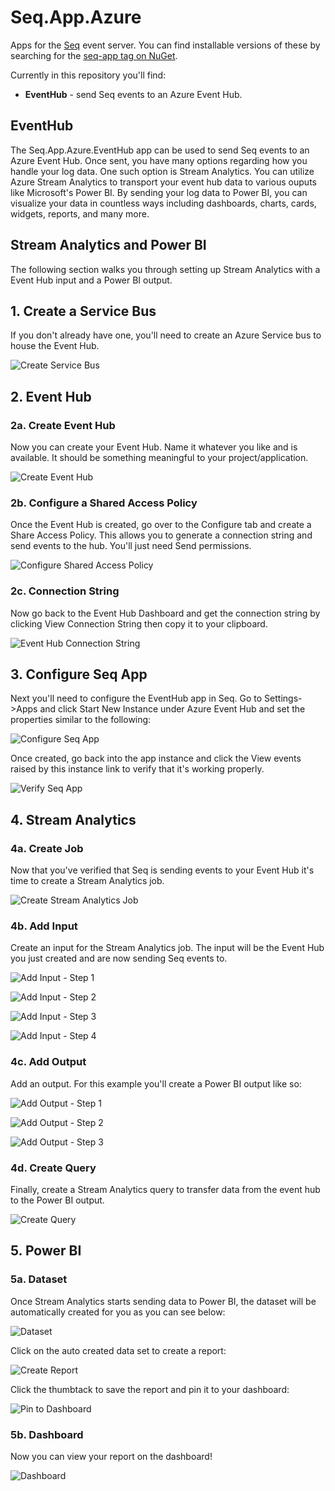 # Seq.App.Azure

Apps for the [Seq](http://getseq.net) event server. You can find installable versions of these by searching for the [seq-app tag on NuGet](http://www.nuget.org/packages?q=seq-app).

Currently in this repository you'll find:

 * **EventHub** - send Seq events to an Azure Event Hub.

## EventHub
The Seq.App.Azure.EventHub app can be used to send Seq events to an Azure Event Hub.  Once sent, you have many options regarding how you handle your log data.  One such option is Stream Analytics.  You can utilize Azure Stream Analytics to transport your event hub data to various ouputs like Microsoft's Power BI.  By sending your log data to Power BI, you can visualize your data in countless ways including dashboards, charts, cards, widgets, reports, and many more.

## Stream Analytics and Power BI
The following section walks you through setting up Stream Analytics with a Event Hub input and a Power BI output.

## 1. Create a Service Bus
If you don't already have one, you'll need to create an Azure Service bus to house the Event Hub.

![Create Service Bus](https://raw.githubusercontent.com/mkaltner/Seq.App.Azure/master/docs/images/create_service_bus.png)

## 2. Event Hub
### 2a. Create Event Hub
Now you can create your Event Hub.  Name it whatever you like and is available.  It should be something meaningful to your project/application.

![Create Event Hub](https://raw.githubusercontent.com/mkaltner/Seq.App.Azure/master/docs/images/create_event_hub.png)

### 2b. Configure a Shared Access Policy
Once the Event Hub is created, go over to the Configure tab and create a Share Access Policy.  This allows you to generate a connection string and send events to the hub.  You'll just need Send permissions.

![Configure Shared Access Policy](https://raw.githubusercontent.com/mkaltner/Seq.App.Azure/master/docs/images/configure_shared_access_policy.png)

### 2c. Connection String
Now go back to the Event Hub Dashboard and get the connection string by clicking View Connection String then copy it to your clipboard.

![Event Hub Connection String](https://raw.githubusercontent.com/mkaltner/Seq.App.Azure/master/docs/images/event_hub_connection_string.png)

## 3. Configure Seq App
Next you'll need to configure the EventHub app in Seq.  Go to Settings->Apps and click Start New Instance under Azure Event Hub and set the properties similar to the following:

![Configure Seq App](https://raw.githubusercontent.com/mkaltner/Seq.App.Azure/master/docs/images/configure_seq_app.png)

Once created, go back into the app instance and click the View events raised by this instance link to verify that it's working properly.

![Verify Seq App](https://raw.githubusercontent.com/mkaltner/Seq.App.Azure/master/docs/images/verify_app.png)

## 4. Stream Analytics
### 4a. Create Job
Now that you've verified that Seq is sending events to your Event Hub it's time to create a Stream Analytics job.

![Create Stream Analytics Job](https://raw.githubusercontent.com/mkaltner/Seq.App.Azure/master/docs/images/create_stream_analytics_job.png)

### 4b. Add Input
Create an input for the Stream Analytics job.  The input will be the Event Hub you just created and are now sending Seq events to.

![Add Input - Step 1](https://raw.githubusercontent.com/mkaltner/Seq.App.Azure/master/docs/images/add_input_job_1.png)

![Add Input - Step 2](https://raw.githubusercontent.com/mkaltner/Seq.App.Azure/master/docs/images/add_input_job_2.png)

![Add Input - Step 3](https://raw.githubusercontent.com/mkaltner/Seq.App.Azure/master/docs/images/add_input_job_3.png)

![Add Input - Step 4](https://raw.githubusercontent.com/mkaltner/Seq.App.Azure/master/docs/images/add_input_job_4.png)

### 4c. Add Output
Add an output.  For this example you'll create a Power BI output like so:

![Add Output - Step 1](https://raw.githubusercontent.com/mkaltner/Seq.App.Azure/master/docs/images/add_output_1.png)

![Add Output - Step 2](https://raw.githubusercontent.com/mkaltner/Seq.App.Azure/master/docs/images/add_output_2.png)

![Add Output - Step 3](https://raw.githubusercontent.com/mkaltner/Seq.App.Azure/master/docs/images/add_output_3.png)

### 4d. Create Query
Finally, create a Stream Analytics query to transfer data from the event hub to the Power BI output.

![Create Query](https://raw.githubusercontent.com/mkaltner/Seq.App.Azure/master/docs/images/create_query.png)

## 5. Power BI
### 5a. Dataset
Once Stream Analytics starts sending data to Power BI, the dataset will be automatically created for you as you can see below:

![Dataset](https://raw.githubusercontent.com/mkaltner/Seq.App.Azure/master/docs/images/pbi_dataset.png)

Click on the auto created data set to create a report:

![Create Report](https://raw.githubusercontent.com/mkaltner/Seq.App.Azure/master/docs/images/pbi_create_report.png)

Click the thumbtack to save the report and pin it to your dashboard:

![Pin to Dashboard](https://raw.githubusercontent.com/mkaltner/Seq.App.Azure/master/docs/images/pbi_pin_to_dashboard.png)

### 5b. Dashboard
Now you can view your report on the dashboard!

![Dashboard](https://raw.githubusercontent.com/mkaltner/Seq.App.Azure/master/docs/images/pbi_dashboard.png)
